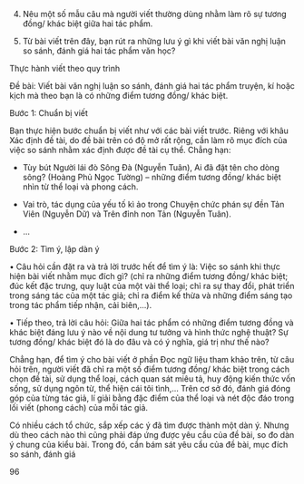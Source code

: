 4. Nêu một số mẫu câu mà người viết thường dùng nhằm làm rõ sự tương đồng/ khác biệt giữa hai tác phẩm.

5. Từ bài viết trên đây, bạn rút ra những lưu ý gì khi viết bài văn nghị luận so sánh, đánh giá hai tác phẩm văn học?

Thực hành viết theo quy trình

Đề bài:
Viết bài văn nghị luận so sánh, đánh giá hai tác phẩm truyện, kí hoặc kịch mà theo bạn là có những điểm tương đồng/ khác biệt.

Bước 1: Chuẩn bị viết

Bạn thực hiện bước chuẩn bị viết như với các bài viết trước. Riêng với khâu Xác định đề tài, do đề bài trên có độ mở rất rộng, cần làm rõ mục đích của việc so sánh nhằm xác định được đề tài cụ thể. Chẳng hạn:

- Tùy bút Người lái đò Sông Đà (Nguyễn Tuân), Ai đã đặt tên cho dòng sông? (Hoàng Phủ Ngọc Tường) – những điểm tương đồng/ khác biệt nhìn từ thể loại và phong cách.

- Vai trò, tác dụng của yếu tố kì ảo trong Chuyện chức phán sự đền Tản Viên (Nguyễn Dữ) và Trên đỉnh non Tản (Nguyễn Tuân).

- ...

Bước 2: Tìm ý, lập dàn ý

• Câu hỏi cần đặt ra và trả lời trước hết để tìm ý là: Việc so sánh khi thực hiện bài viết nhằm mục đích gì? (chỉ ra những điểm tương đồng/ khác biệt; đúc kết đặc trưng, quy luật của một vài thể loại; chỉ ra sự thay đổi, phát triển trong sáng tác của một tác giả; chỉ ra điểm kế thừa và những điểm sáng tạo trong tác phẩm tiếp nhận, cải biên,...).

• Tiếp theo, trả lời câu hỏi: Giữa hai tác phẩm có những điểm tương đồng và khác biệt đáng lưu ý nào về nội dung tư tưởng và hình thức nghệ thuật? Sự tương đồng/ khác biệt đó là do đâu và có ý nghĩa, giá trị như thế nào?

Chẳng hạn, để tìm ý cho bài viết ở phần Đọc ngữ liệu tham khảo trên, từ câu hỏi trên, người viết đã chỉ ra một số điểm tương đồng/ khác biệt trong cách chọn đề tài, sử dụng thể loại, cách quan sát miêu tả, huy động kiến thức vốn sống, sử dụng ngôn từ, thể hiện cái tôi tình,... Trên cơ sở đó, đánh giá đóng góp của từng tác giả, lí giải bằng đặc điểm của thể loại và nét độc đáo trong lối viết (phong cách) của mỗi tác giả.

Có nhiều cách tổ chức, sắp xếp các ý đã tìm được thành một dàn ý. Nhưng dù theo cách nào thì cũng phải đáp ứng được yêu cầu của đề bài, so đo dàn ý chung của kiểu bài. Trong đó, cần bám sát yêu cầu của đề bài, mục đích so sánh, đánh giá

96